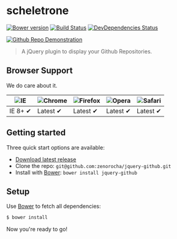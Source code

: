 # scheletrone
[![Bower version](http://img.shields.io/bower/v/jquery-github.svg?style=flat)](http://bower.io/search/?q=jquery-github)
[![Build Status](http://img.shields.io/travis/zenorocha/jquery-github/master.svg?style=flat)](https://travis-ci.org/zenorocha/jquery-github)
[![DevDependencies Status](http://img.shields.io/david/dev/zenorocha/jquery-github.svg?style=flat)](https://david-dm.org/zenorocha/jquery-github#info=devDependencies)

[![Github Repo Demonstration](https://cloud.githubusercontent.com/assets/398893/3528396/064b1fa4-078f-11e4-8460-2593d190c2fc.png)](http://zenorocha.github.io/jquery-github/)

> A jQuery plugin to display your Github Repositories.

## Browser Support

We do care about it.

![IE](https://cloud.githubusercontent.com/assets/398893/3528325/20373e76-078e-11e4-8e3a-1cb86cf506f0.png) | ![Chrome](https://cloud.githubusercontent.com/assets/398893/3528328/23bc7bc4-078e-11e4-8752-ba2809bf5cce.png) | ![Firefox](https://cloud.githubusercontent.com/assets/398893/3528329/26283ab0-078e-11e4-84d4-db2cf1009953.png) | ![Opera](https://cloud.githubusercontent.com/assets/398893/3528330/27ec9fa8-078e-11e4-95cb-709fd11dac16.png) | ![Safari](https://cloud.githubusercontent.com/assets/398893/3528331/29df8618-078e-11e4-8e3e-ed8ac738693f.png)
--- | --- | --- | --- | --- |
IE 8+ ✔ | Latest ✔ | Latest ✔ | Latest ✔ | Latest ✔ |

## Getting started

Three quick start options are available:

* [Download latest release](https://github.com/zenorocha/jquery-github/releases)
* Clone the repo: `git@github.com:zenorocha/jquery-github.git`
* Install with [Bower](http://bower.io): `bower install jquery-github`

## Setup

Use [Bower](http://bower.io) to fetch all dependencies:

```sh
$ bower install
```

Now you're ready to go!
